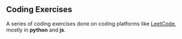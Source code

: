 ## Coding Exercises

A series of coding exercises done on coding platforms like [LeetCode](https://leetcode.com/diegopetrola/), mostly in **python** and **js**.
